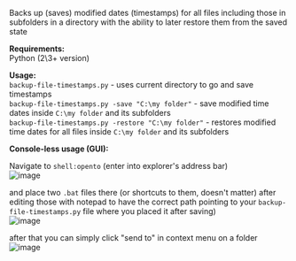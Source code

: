 Backs up (saves) modified dates (timestamps) for all files including those in subfolders in a directory with the ability to later restore them from the saved state

**Requirements:**  
Python (2\3+ version)  

**Usage:**  
`backup-file-timestamps.py` - uses current directory to go and save timestamps  
`backup-file-timestamps.py -save "C:\my folder"` - save modified time dates inside `C:\my folder` and its subfolders  
`backup-file-timestamps.py -restore "C:\my folder"` - restores modified time dates for all files inside `C:\my folder` and its subfolders  


**Console-less usage (GUI):**

Navigate to `shell:opento` (enter into explorer's address bar)  
![image](https://user-images.githubusercontent.com/1309656/123554015-ce337380-d786-11eb-88bc-48a8c214a88d.png)

and place two `.bat` files there (or shortcuts to them, doesn't matter) after editing those with notepad to have the correct path pointing to your `backup-file-timestamps.py` file where you placed it after saving)  
![image](https://user-images.githubusercontent.com/1309656/123554153-6af61100-d787-11eb-8e88-686efc11967a.png)

after that you can simply click "send to" in context menu on a folder  
![image](https://user-images.githubusercontent.com/1309656/123554307-07201800-d788-11eb-954f-e65aa21a0b11.png)
